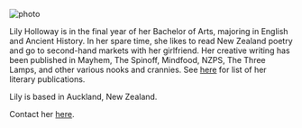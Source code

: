 <img src="{{ site.url }}/images/lilyholloway.jpg" alt="photo" class="mt4 db center" /><br>

Lily Holloway is in the final year of her Bachelor of Arts, majoring in English and Ancient History. In her spare time, she likes to read New Zealand poetry and go to second-hand markets with her girlfriend. Her creative writing has been published in Mayhem, The Spinoff, Mindfood, NZPS, The Three Lamps, and other various nooks and crannies. See <a href="{{ site.url }}/cv">here</a> for list of her literary publications.

Lily is based in Auckland, New Zealand.

Contact her <a href="mailto:hello@lilyholloway.co.nz">here</a>.
